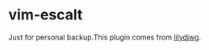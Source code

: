 vim-escalt
==========

Just for personal backup.This plugin comes from [lilydjwg][1].

[1]:https://github.com/lilydjwg/dotvim.git
